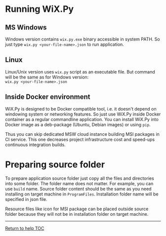 # Running WiX.Py

## MS Windows
Windows version contains `wix.py.exe` binary accessible in system PATH. So just
type `wix.py <your-file-name>.json` to run application.

## Linux
Linux/Unix version uses `wix.py` script as an executable file. But command will 
be the same as for Windows version:<br> `wix.py <your-file-name>.json`

## Inside Docker environment
WiX.Py is designed to be Docker compatible tool, i.e. it doesn't depend on 
windowing system or networking features. So just use WiX.Py inside Docker
container as a regular commandline application. You can install WiX.Py into
Docker image as a deb-package (Ubuntu, Debian images) or using `pip`.

Thus you can skip dedicated MSW cloud instance building MSI packages in 
CI service. This one decreases project infrastructure cost and speed-ups 
continuous integration builds.

# Preparing source folder
To prepare application source folder just copy all the files and directories
into some folder. The folder name does not matter. For example, you can use
`build` name. Source folder content should be the same as you need installing
on target machine in `ProgramFiles`. Installation folder name will be specified
in json file.

Resource files like icon for MSI package can be placed outside source folder
because they will not be in installation folder on target machine.

---

[Return to help TOC](https://wix.sk1project.net/docs.php)
